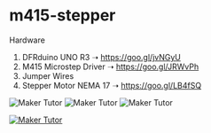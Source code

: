# m415-stepper
Hardware
1. DFRduino UNO R3 ➝  https://goo.gl/jvNGyU
2. M415 Microstep Driver ➝ https://goo.gl/JRWvPh
3. Jumper Wires
4. Stepper Motor NEMA 17 ➝ https://goo.gl/LB4fSQ

![Maker Tutor](https://1.bp.blogspot.com/-mBlmB_uqOaM/XAljYXJf-XI/AAAAAAABMc0/SRIglXgHgggzD2cLarhCpRpcIX-CPT2mQCLcBGAs/s640/connect-1.png)
![Maker Tutor](https://1.bp.blogspot.com/-xgSoBL_ScNs/XAljYCiB3MI/AAAAAAABMcs/OCo6WfTI69UFoSUdPotsPVuT_qydi8dXACLcBGAs/s640/power-1.png)
![Maker Tutor](https://1.bp.blogspot.com/-qNSTDoW7oac/XAljYX2ZQXI/AAAAAAABMcw/dIdDPAJ5-gUy7XwhT1G9aGZnVYlZGLTlACLcBGAs/s640/conn-1.png)


[![Maker Tutor](https://img.youtube.com/vi/J-4emQ75Q0I/0.jpg)](https://www.youtube.com/watch?v=J-4emQ75Q0I)
